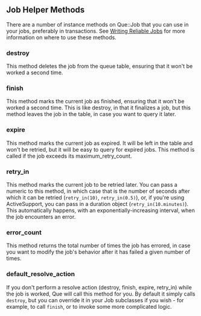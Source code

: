 ## Job Helper Methods

There are a number of instance methods on Que::Job that you can use in your jobs, preferably in transactions. See [Writing Reliable Jobs](/writing_reliable_jobs.md) for more information on where to use these methods.

### destroy

This method deletes the job from the queue table, ensuring that it won't be worked a second time.

### finish

This method marks the current job as finished, ensuring that it won't be worked a second time. This is like destroy, in that it finalizes a job, but this method leaves the job in the table, in case you want to query it later.

### expire

This method marks the current job as expired. It will be left in the table and won't be retried, but it will be easy to query for expired jobs. This method is called if the job exceeds its maximum_retry_count.

### retry_in

This method marks the current job to be retried later. You can pass a numeric to this method, in which case that is the number of seconds after which it can be retried (`retry_in(10)`, `retry_in(0.5)`), or, if you're using ActiveSupport, you can pass in a duration object (`retry_in(10.minutes)`). This automatically happens, with an exponentially-increasing interval, when the job encounters an error.

### error_count

This method returns the total number of times the job has errored, in case you want to modify the job's behavior after it has failed a given number of times.

### default_resolve_action

If you don't perform a resolve action (destroy, finish, expire, retry_in) while the job is worked, Que will call this method for you. By default it simply calls `destroy`, but you can override it in your Job subclasses if you wish - for example, to call `finish`, or to invoke some more complicated logic.
